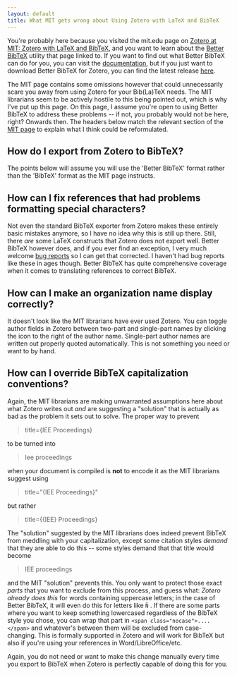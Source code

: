 ```yaml
---
layout: default
title: What MIT gets wrong about Using Zotero with LaTeX and BibTeX
---
```


You're probably here because you visited the mit.edu page on [Zotero at MIT: Zotero with LaTeX and
BibTeX](http://libguides.mit.edu/c.php?g=176000&p=1159208), and you want to learn about the [Better
BibTeX](https://github.com/retorquere/zotero-better-bibtex/wiki) utility that page linked to. If you want to find out what
Better BibTeX can do for you, you can visit the
[documentation](https://github.com/retorquere/zotero-better-bibtex/wiki), but if you just want to download Better BibTeX
for Zotero, you can find the latest release [here](https://github.com/retorquere/zotero-better-bibtex/releases/latest).

The MIT page contains some omissions however that could unnecessarily scare you away from using Zotero for your Bib(La)TeX
needs. The MIT librarians seem to be actively hostile to this being pointed out, which is why I've put up this page. On
this page, I assume you're open to using Better BibTeX to address these problems -- if not, you probably would not be
here, right? Onwards then. The headers below match the relevant section of the [MIT
page](http://libguides.mit.edu/c.php?g=176000&p=1159208) to explain what I think could be reformulated.

## How do I export from Zotero to BibTeX?

The points below will assume you will use the 'Better BibTeX' format rather than the 'BibTeX' format as the MIT page
instructs.

## How can I fix references that had problems formatting special characters?

Not even the standard BibTeX exporter from Zotero makes these entirely basic mistakes anymore, so I have no idea why
this is still up there. Still, there *are* some LaTeX constructs that Zotero does not export well. Better BibTeX however
does, and if you ever find an exception, I very much welcome [bug
reports](https://github.com/retorquere/zotero-better-bibtex/issues) so I can get that corrected. I haven't had bug
reports like these in ages though. Better BibTeX has quite comprehensive coverage when it comes to translating
references to correct BibTeX.

## How can I make an organization name display correctly?

It doesn't look like the MIT librarians have ever used Zotero. You can toggle author fields in Zotero between two-part
and single-part names by clicking the icon to the right of the author name. Single-part author names are written out
properly quoted automatically. This is not something you need or want to by hand.

## How can I override BibTeX capitalization conventions?

Again, the MIT librarians are making unwarranted assumptions here about what Zotero writes out *and* are suggesting a
"solution" that is actually as bad as the problem it sets out to solve. The proper way to prevent

> title={IEE Proceedings}

to be turned into

> Iee proceedings

when your document is compiled is **not** to encode it as the MIT librarians suggest using

> title="{IEE Proceedings}"

but rather

> title=\{\{IEE\} Proceedings\}

The "solution" suggested by the MIT librarians does indeed prevent BibTeX from meddling with your capitalization, except
some citation styles *demand* that they are able to do this -- some styles demand that that title would become

> IEE proceedings

and the MIT "solution" prevents this. You only want to protect those exact *parts* that you want to exclude from this
process, and guess what: *Zotero already does this* for words containing uppercase letters; in the case of Better BibTeX, it will even do this for letters like `Ñ` . If there are some parts where you want to keep something
lowercased regardless of the BibTeX style you chose, you can wrap that part in `<span class="nocase">....</span>` and whatever's between them will be excluded
from case-changing. This is formally supported in Zotero and will work for BibTeX but also if you're using your
references in Word/LibreOffice/etc.

Again, you do not need or want to make this change manually every time you export to BibTeX when Zotero is perfectly
capable of doing this for you.
